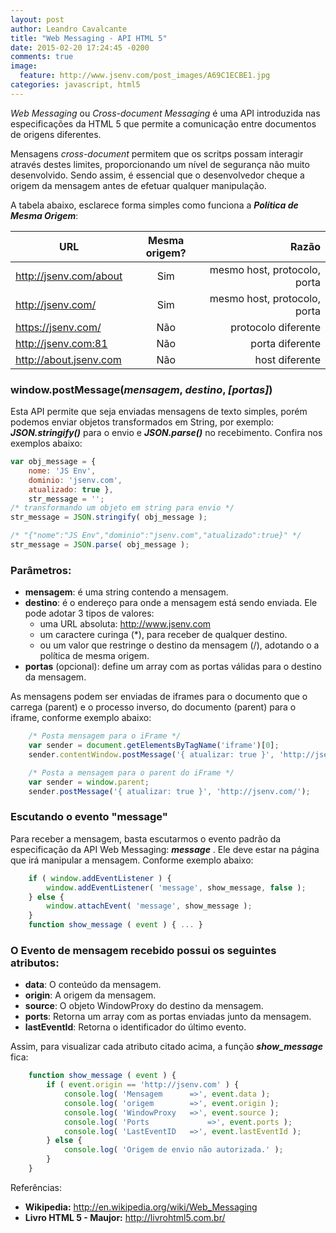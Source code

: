 ```yaml
---
layout: post
author: Leandro Cavalcante
title: "Web Messaging - API HTML 5"
date: 2015-02-20 17:24:45 -0200
comments: true
image:
  feature: http://www.jsenv.com/post_images/A69C1ECBE1.jpg
categories: javascript, html5
---
```


_Web Messaging_ ou _Cross-document Messaging_ é uma API introduzida nas especificações da HTML 5 que permite a comunicação entre documentos de origens diferentes.

<!-- more -->

Mensagens _cross-document_ permitem que os scritps possam interagir através destes limites, proporcionando um nível de segurança não muito desenvolvido. 
Sendo assim, é essencial que o desenvolvedor cheque a origem da mensagem antes de efetuar qualquer manipulação.


A tabela abaixo, esclarece forma simples como funciona a **_Política de Mesma Origem_**:

| **URL**      				 | **Mesma origem?** | **Razão**		 |
| -------------------------- |:---------------:| -------------------:|
| http://jsenv.com/about     | Sim 			   | mesmo host, protocolo, porta  	     |
| http://jsenv.com/		     | Sim 			   | mesmo host, protocolo, porta  	  	 |
| https://jsenv.com/	     | Não 			   | protocolo diferente |
| http://jsenv.com:81 	 	 | Não 			   | porta diferente 	 |
| http://about.jsenv.com     | Não 			   | host diferente 	 |


### window.postMessage(_mensagem_, _destino_, _[portas]_)

Esta API permite que seja enviadas mensagens de texto simples, porém podemos enviar objetos transformados em String, por exemplo: **_JSON.stringify()_** para o envio e **_JSON.parse()_** no recebimento.
Confira nos exemplos abaixo:

``` javascript Conversão de um objeto em string
var obj_message = { 
	nome: 'JS Env',
	dominio: 'jsenv.com',
	atualizado: true },
	str_message = '';
/* transformando um objeto em string para envio */
str_message = JSON.stringify( obj_message );
``` 

``` javascript Conversão de uma string em objeto
/* "{"nome":"JS Env","dominio":"jsenv.com","atualizado":true}" */
str_message = JSON.parse( obj_message );
``` 

### Parâmetros:

- **mensagem**: é uma string contendo a mensagem.
- **destino**: é o endereço para onde a mensagem está sendo enviada. Ele pode adotar 3 tipos de valores:
	- uma URL absoluta: http://www.jsenv.com
	- um caractere curinga (*), para receber de qualquer destino. 
	- ou um valor que restringe o destino da mensagem (/), adotando o a política de mesma origem.
- **portas**   (opcional): 	  define um array com as portas válidas para o destino da mensagem.

As mensagens podem ser enviadas de iframes para o documento que o carrega (parent) e o processo inverso, do documento (parent) para o iframe, conforme exemplo abaixo:

``` javascript
	/* Posta mensagem para o iFrame */
	var sender = document.getElementsByTagName('iframe')[0];
	sender.contentWindow.postMessage('{ atualizar: true }', 'http://jsenv.com/');
```
``` javascript
	/* Posta a mensagem para o parent do iFrame */
	var sender = window.parent;
	sender.postMessage('{ atualizar: true }', 'http://jsenv.com/');	
```

### Escutando o evento "message"

Para receber a mensagem, basta escutarmos o evento padrão da especificação da API Web Messaging: **_message_** . Ele deve estar na página que irá manipular a mensagem. Conforme exemplo abaixo:

``` javascript
	if ( window.addEventListener ) {
		window.addEventListener( 'message', show_message, false );
	} else {
		window.attachEvent( 'message', show_message );
	}
	function show_message ( event ) { ... }
```

### O Evento de mensagem recebido possui os seguintes atributos:

- **data**: 		O conteúdo da mensagem.
- **origin**: 		A origem da mensagem.
- **source**: 		O objeto WindowProxy do destino da mensagem.
- **ports**:    	Retorna um array com as portas enviadas junto da mensagem.
- **lastEventId**: 	Retorna o identificador do último evento.

Assim, para visualizar cada atributo citado acima, a função **_show_message_** fica:

``` javascript
	function show_message ( event ) {
		if ( event.origin == 'http://jsenv.com' ) {		
			console.log( 'Mensagem 		=>', event.data );
			console.log( 'origem 		=>', event.origin );
			console.log( 'WindowProxy  	=>', event.source );
			console.log( 'Ports 			=>', event.ports );
			console.log( 'LastEventID 	=>', event.lastEventId );
		} else {
			console.log( 'Origem de envio não autorizada.' );
		}
	}
```

Referências:

- **Wikipedia:** http://en.wikipedia.org/wiki/Web_Messaging
- **Livro HTML 5 - Maujor:** http://livrohtml5.com.br/

